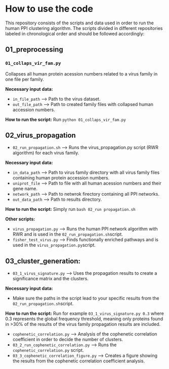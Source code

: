# How to use the code
This repository consists of the scripts and data used in order to run the human PPI clustering algorithm. The scripts divided in different repositories labeled in chronological order and should be followed accordingly:

## 01_preprocessing
### `01_collaps_vir_fam.py` 
Collapses all human protein acession numbers related to a virus family in one file per family.

**Necessary input data:**
- `in_file_path` --> Path to the virus dataset. 
- `out_file_path` --> Path to created family files with collapsed human accession numbers. 

**How to run the script:**
 Run `python 01_collaps_vir_fam.py`


## 02_virus_propagation
- `02_run_propagation.sh` --> Runs the virus_propagation.py script (RWR algorithm) for each virus family.

**Necessary input data:**
- `in_data_path` --> Path to virus family directory with all virus family files containing human protein accession numbers. 
- `uniprot_file` --> Path to file with all human acession numbers and their gene name. 
- `network_path` --> Path to netwrok firectory containing all PPI networks. 
- `out_data_path` --> Path to results directory. 

**How to run the script:**
Simply run `bash 02_run propagation.sh`

**Other scripts:**
- `virus_propagation.py` --> Runs the human PPI network algorithm with RWR and is used in the `02_run_propagation.sh`script. 
- `fisher_test_virus.py` --> Finds functionally enriched pathways and is used in the `virus_propagation.py`script.


## 03_cluster_generation:
- `03_1_virus_signature.py` --> Uses the propagation results to create a significance matrix and the clusters.

**Necessary input data:**
- Make sure the paths in the script lead to your specific results from the `02_run_propagation.sh`script.

**How to run the script:**
Run for example `03_1_virus_signature.py 0.3` where 0.3 represents the global frequency threshold, meaning only proteins found in >30% of the results of the virus family propagation results are included. 
 
- `cophenetic_correlation.py` --> Analysis of the cophenetic correlation coefficient in order to decide the number of clusters.  
- `03_2_run_cophenetic_correlation.py` --> Runs the `cophenetic_correlation.py` script. 
- `03_3_cophenetic_correlation_figure.py` --> Creates a figure showing the results from the cophenetic correlation coefficient analysis. 
